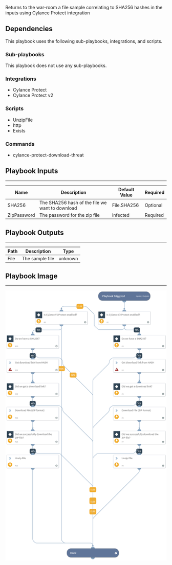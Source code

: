 Returns to the war-room a file sample correlating to SHA256 hashes in the inputs using Cylance Protect integration

## Dependencies
This playbook uses the following sub-playbooks, integrations, and scripts.

### Sub-playbooks
This playbook does not use any sub-playbooks.

### Integrations
* Cylance Protect
* Cylance Protect v2

### Scripts
* UnzipFile
* http
* Exists

### Commands
* cylance-protect-download-threat

## Playbook Inputs
---

| **Name** | **Description** | **Default Value** | **Required** |
| --- | --- | --- | --- |
| SHA256 | The SHA256 hash of the file we want to download | File.SHA256 | Optional |
| ZipPassword | The password for the zip file | infected | Required |

## Playbook Outputs
---

| **Path** | **Description** | **Type** |
| --- | --- | --- |
| File | The sample file | unknown |

## Playbook Image
---
![Get File Sample By Hash - Cylance Protect](https://raw.githubusercontent.com/demisto/content/22f953929c45f43cda2f692855fa4a652bc3eb44/Packs/Cylance_Protect/doc_files/Get_File_Sample_By_Hash_-_Cylance_Protect.png)